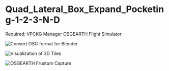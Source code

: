 # Quad_Lateral_Box_Expand_Pocketing-1-2-3-N-D

Required:
VPCKG Manager
OSGEARTH
Flight Simulator



![Convert OSG format for Blender](https://user-images.githubusercontent.com/42751011/178171268-3a8008fc-40b4-4d5a-9c71-deef659b29c7.jpg)


![Visualization of 3D Tiles](https://user-images.githubusercontent.com/42751011/178172351-d300f32e-02d5-4c5d-aed8-62d9b3667bea.png)


![OSGEARTH Frustum Capture](https://user-images.githubusercontent.com/42751011/178172346-9eb4ab07-c13f-4f77-b9b3-c4a040c97d64.PNG)


